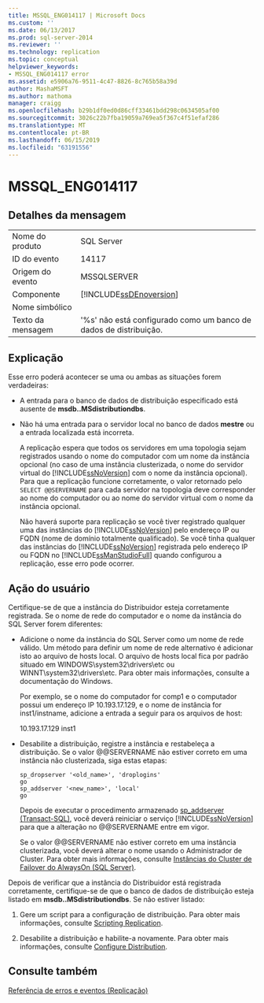 ```yaml
---
title: MSSQL_ENG014117 | Microsoft Docs
ms.custom: ''
ms.date: 06/13/2017
ms.prod: sql-server-2014
ms.reviewer: ''
ms.technology: replication
ms.topic: conceptual
helpviewer_keywords:
- MSSQL_ENG014117 error
ms.assetid: e5906a76-9511-4c47-8826-8c765b58a39d
author: MashaMSFT
ms.author: mathoma
manager: craigg
ms.openlocfilehash: b29b1df0ed0d86cff33461bdd298c0634505af00
ms.sourcegitcommit: 3026c22b7fba19059a769ea5f367c4f51efaf286
ms.translationtype: MT
ms.contentlocale: pt-BR
ms.lasthandoff: 06/15/2019
ms.locfileid: "63191556"
---
```

# <a name="mssqleng014117"></a>MSSQL_ENG014117
    
## <a name="message-details"></a>Detalhes da mensagem  
  
|||  
|-|-|  
|Nome do produto|SQL Server|  
|ID do evento|14117|  
|Origem do evento|MSSQLSERVER|  
|Componente|[!INCLUDE[ssDEnoversion](../../includes/ssdenoversion-md.md)]|  
|Nome simbólico||  
|Texto da mensagem|'%s' não está configurado como um banco de dados de distribuição.|  
  
## <a name="explanation"></a>Explicação  
 Esse erro poderá acontecer se uma ou ambas as situações forem verdadeiras:  
  
-   A entrada para o banco de dados de distribuição especificado está ausente de **msdb..MSdistributiondbs**.  
  
-   Não há uma entrada para o servidor local no banco de dados **mestre** ou a entrada localizada está incorreta.  
  
     A replicação espera que todos os servidores em uma topologia sejam registrados usando o nome do computador com um nome da instância opcional (no caso de uma instância clusterizada, o nome do servidor virtual do [!INCLUDE[ssNoVersion](../../includes/ssnoversion-md.md)] com o nome da instância opcional). Para que a replicação funcione corretamente, o valor retornado pelo `SELECT @@SERVERNAME` para cada servidor na topologia deve corresponder ao nome do computador ou ao nome do servidor virtual com o nome da instância opcional.  
  
     Não haverá suporte para replicação se você tiver registrado qualquer uma das instâncias do [!INCLUDE[ssNoVersion](../../includes/ssnoversion-md.md)] pelo endereço IP ou FQDN (nome de domínio totalmente qualificado). Se você tinha qualquer das instâncias do [!INCLUDE[ssNoVersion](../../includes/ssnoversion-md.md)] registrada pelo endereço IP ou FQDN no [!INCLUDE[ssManStudioFull](../../includes/ssmanstudiofull-md.md)] quando configurou a replicação, esse erro pode ocorrer.  
  
## <a name="user-action"></a>Ação do usuário  
 Certifique-se de que a instância do Distribuidor esteja corretamente registrada. Se o nome de rede do computador e o nome da instância do SQL Server forem diferentes:  
  
-   Adicione o nome da instância do SQL Server como um nome de rede válido. Um método para definir um nome de rede alternativo é adicionar isto ao arquivo de hosts local. O arquivo de hosts local fica por padrão situado em WINDOWS\system32\drivers\etc ou WINNT\system32\drivers\etc. Para obter mais informações, consulte a documentação do Windows.  
  
     Por exemplo, se o nome do computador for comp1 e o computador possui um endereço IP 10.193.17.129, e o nome de instância for inst1/instname, adicione a entrada a seguir para os arquivos de host:  
  
     10.193.17.129 inst1  
  
-   Desabilite a distribuição, registre a instância e restabeleça a distribuição. Se o valor @@SERVERNAME não estiver correto em uma instância não clusterizada, siga estas etapas:  
  
    ```  
    sp_dropserver '<old_name>', 'droplogins'  
    go  
    sp_addserver '<new_name>', 'local'  
    go  
    ```  
  
     Depois de executar o procedimento armazenado [sp_addserver &#40;Transact-SQL&#41;](/sql/relational-databases/system-stored-procedures/sp-addserver-transact-sql), você deverá reiniciar o serviço [!INCLUDE[ssNoVersion](../../includes/ssnoversion-md.md)] para que a alteração no @@SERVERNAME entre em vigor.  
  
     Se o valor @@SERVERNAME não estiver correto em uma instância clusterizada, você deverá alterar o nome usando o Administrador de Cluster. Para obter mais informações, consulte [Instâncias do Cluster de Failover do AlwaysOn (SQL Server)](../../sql-server/failover-clusters/windows/always-on-failover-cluster-instances-sql-server.md).  
  
 Depois de verificar que a instância do Distribuidor está registrada corretamente, certifique-se de que o banco de dados de distribuição esteja listado em **msdb..MSdistributiondbs**. Se não estiver listado:  
  
1.  Gere um script para a configuração de distribuição. Para obter mais informações, consulte [Scripting Replication](scripting-replication.md).  
  
2.  Desabilite a distribuição e habilite-a novamente. Para obter mais informações, consulte [Configure Distribution](configure-distribution.md).  
  
## <a name="see-also"></a>Consulte também  
 [Referência de erros e eventos &#40;Replicação&#41;](errors-and-events-reference-replication.md)  
  
  
